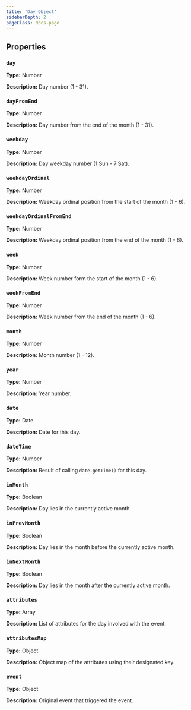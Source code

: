 ```yaml
---
title: 'Day Object'
sidebarDepth: 2
pageClass: docs-page
---
```


## Properties

### `day`

**Type:** Number

**Description:** Day number (1 - 31).

### `dayFromEnd`

**Type:** Number

**Description:** Day number from the end of the month (1 - 31).

### `weekday`

**Type:** Number

**Description:** Day weekday number (1:Sun - 7:Sat).

### `weekdayOrdinal`

**Type:** Number

**Description:** Weekday ordinal position from the start of the month (1 - 6).

### `weekdayOrdinalFromEnd`

**Type:** Number

**Description:** Weekday ordinal position from the end of the month (1 - 6).

### `week`

**Type:** Number

**Description:** Week number form the start of the month (1 - 6).

### `weekFromEnd`

**Type:** Number

**Description:** Week number from the end of the month (1 - 6).

### `month`

**Type:** Number

**Description:** Month number (1 - 12).

### `year`

**Type:** Number

**Description:** Year number.

### `date`

**Type:** Date

**Description:** Date for this day.

### `dateTime`

**Type:** Number

**Description:** Result of calling `date.getTime()` for this day.

### `inMonth`

**Type:** Boolean

**Description:** Day lies in the currently active month.

### `inPrevMonth`

**Type:** Boolean

**Description:** Day lies in the month before the currently active month.

### `inNextMonth`

**Type:** Boolean

**Description:** Day lies in the month after the currently active month.

### `attributes`

**Type:** Array

**Description:** List of attributes for the day involved with the event.

### `attributesMap`

**Type:** Object

**Description:** Object map of the attributes using their designated key.

### `event`

**Type:** Object

**Description:** Original event that triggered the event.

<!--
### 

**Type:** 

**Description:** 
-->
